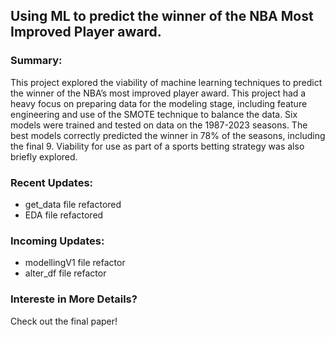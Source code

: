 
## Using ML to predict the winner of the NBA Most Improved Player award.

### Summary: 
This project explored the viability of machine learning techniques to predict the winner of the NBA’s most improved player award. This project had a heavy focus on preparing data for the modeling stage, including feature engineering and use of the SMOTE technique to balance the data. Six models were trained and tested on data on the  1987-2023 seasons. The best models correctly predicted the winner in 78% of the seasons, including the final 9. Viability for use as part of a sports betting strategy was also briefly explored.

### Recent Updates:
 - get_data file refactored
 - EDA file refactored 

### Incoming Updates: 
- modellingV1 file refactor
- alter_df file refactor

### Intereste in More Details?
Check out the final paper!


